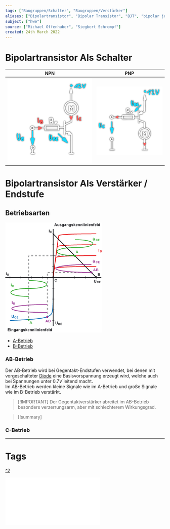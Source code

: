 ```yaml
---
tags: ["Baugruppen/Schalter", "Baugruppen/Verstärker"]
aliases: ["Bipolartransistor", "Bipolar Transistor", "BJT", "bipolar junction transistor"]
subject: ["hwe"]
source: ["Michael Offenhuber", "Siegbert Schrempf"]
created: 24th March 2022
---
```


# Bipolartransistor Als Schalter

| NPN                                | PNP                                |
| ---------------------------------- | ---------------------------------- |
| ![330](../assets/npn-schalter.png) | ![300](../assets/pnp-schalter.png) | 

#
# Bipolartransistor Als Verstärker / Endstufe

## Betriebsarten

![](assets/Pasted%20image%2020230922135134.png)

- [A-Betrieb](A-Betrieb.md)
- [B-Betrieb](B-Betrieb.md)

### AB-Betrieb

Der AB-Betrieb wird bei Gegentakt-Endstufen verwendet, bei denen mit vorgeschalteter [Diode](Diode.md) eine Basisvorspannung erzeugt wird, welche auch bei Spannungen unter $0.7V$ leitend macht.  
Im AB-Betrieb werden kleine Signale wie im A-Betrieb und große Signale wie im B-Betrieb verstärkt.

> [!IMPORTANT] Der Gegentaktverstärker abreitet im AB-Betrieb besonders verzerrungsarm, aber mit schlechterem Wirkungsgrad.

> [!summary] 

### C-Betrieb

---

# Tags

[](https://de.wikipedia.org/wiki/Endstufe#A-Betrieb)


[^2](https://www.elektronik-kompendium.de/sites/slt/0303311.htm)

![Transistor_als_Schalter_intro](../assets/pdf/Transistor_als_Schalter_intro.pdf)